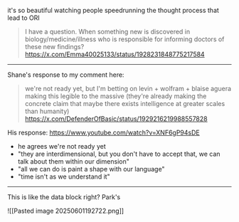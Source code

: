 it's so beautiful watching people speedrunning the thought process that lead to ORI

> I have a question. When something new is discovered in biology/medicine/illness who is responsible for informing doctors of these new findings?
https://x.com/Emma40025133/status/1928231848775217584

----

Shane's response to my comment here:

> we're not ready yet, but I'm betting on levin + wolfram + blaise aguera making this legible to the massive (they're already making the concrete claim that maybe there exists intelligence at greater scales than humanity)
> https://x.com/DefenderOfBasic/status/1929216219988557828

His response: https://www.youtube.com/watch?v=XNF6gP94sDE

- he agrees we're not ready yet
- "they are interdimensional, but you don't have to accept that, we can talk about them within our dimension"
- "all we can do is paint a shape with our language"
- "time isn't as we understand it"

---

This is like the data block right? Park's

![[Pasted image 20250601192722.png]]